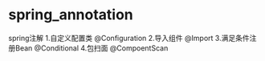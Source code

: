 # spring_annotation
spring注解
1.自定义配置类 @Configuration
2.导入组件 @Import
3.满足条件注册Bean @Conditional
4.包扫面 @CompoentScan

